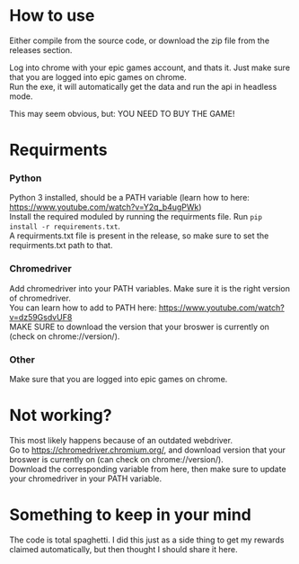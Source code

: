 ﻿# How to use
Either compile from the source code, or download the zip file from the releases section.

Log into chrome with your epic games account, and thats it. Just make sure that you are logged into epic games on chrome. <br />
Run the exe, it will automatically get the data and run the api in headless mode.

This may seem obvious, but: YOU NEED TO BUY THE GAME!


# Requirments

### Python
Python 3 installed, should be a PATH variable (learn how to here: https://www.youtube.com/watch?v=Y2q_b4ugPWk) <br />
Install the required moduled by running the requirments file. Run `pip install -r requirements.txt`. <br>
A requirments.txt file is present in the release, so make sure to set the requirments.txt path to that.

### Chromedriver
Add chromedriver into your PATH variables. Make sure it is the right version of chromedriver. <br />
You can learn how to add to PATH here: https://www.youtube.com/watch?v=dz59GsdvUF8<br>
MAKE SURE to download the version that your broswer is currently on (check on chrome://version/).

### Other
Make sure that you are logged into epic games on chrome.


# Not working?
This most likely happens because of an outdated webdriver. <br />
Go to https://chromedriver.chromium.org/, and download version that your broswer is currently on (can check on chrome://version/). <br />
Download the corresponding variable from here, then make sure to update your chromedriver in your PATH variable.


# Something to keep in your mind
The code is total spaghetti. I did this just as a side thing to get my rewards claimed automatically, but then thought I should share it here. 
